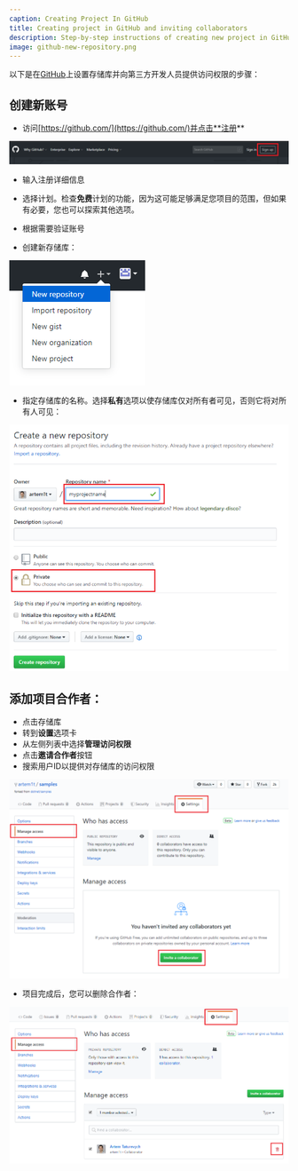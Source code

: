 ```yaml
---
caption: Creating Project In GitHub
title: Creating project in GitHub and inviting collaborators
description: Step-by-step instructions of creating new project in GitHub and invite collaborators
image: github-new-repository.png
---
```

以下是在[GitHub](https://github.com/)上设置存储库并向第三方开发人员提供访问权限的步骤：

## 创建新账号

* 访问[https://github.com/](https://github.com/)并点击**注册**

![注册GitHub账号](github-signup.png)

* 输入注册详细信息

* 选择计划。检查**免费**计划的功能，因为这可能足够满足您项目的范围，但如果有必要，您也可以探索其他选项。

* 根据需要验证账号

* 创建新存储库：

![GitHub上的新存储库](github-new-repository.png)

* 指定存储库的名称。选择**私有**选项以使存储库仅对所有者可见，否则它将对所有人可见：

![GitHub存储库详细信息](github-repository-details.png)

## 添加项目合作者：

* 点击存储库
* 转到**设置**选项卡
* 从左侧列表中选择**管理访问权限**
* 点击**邀请合作者**按钮
* 搜索用户ID以提供对存储库的访问权限

![管理GitHub访问权限](github-manage-access.png)

* 项目完成后，您可以删除合作者：

![移除GitHub合作者](github-remove-collaborator.png)